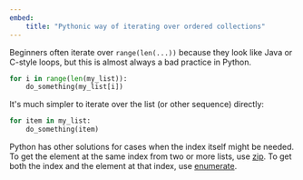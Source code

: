 ```yaml
---
embed:
    title: "Pythonic way of iterating over ordered collections"
---
```

Beginners often iterate over `range(len(...))` because they look like Java or C-style loops, but this is almost always a bad practice in Python.
```py
for i in range(len(my_list)):
    do_something(my_list[i])
```
It's much simpler to iterate over the list (or other sequence) directly:
```py
for item in my_list:
    do_something(item)
```
Python has other solutions for cases when the index itself might be needed. To get the element at the same index from two or more lists, use [zip](https://docs.python.org/3/library/functions.html#zip). To get both the index and the element at that index, use [enumerate](https://docs.python.org/3/library/functions.html#enumerate).
